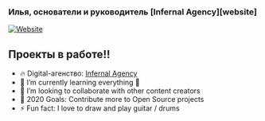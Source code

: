### Илья, основатели и руководитель [Infernal Agency][website]

[![Website](https://img.shields.io/website?label=codeSTACKr.com&style=for-the-badge&url=https%3A%2F%2Fcodestackr.com)](https://Infernal.online)

## Проекты в работе!!

- 🔥 Digital-агенство: [Infernal Agency](https://Infernal.online)
- 🌱 I’m currently learning everything 🤣
- 👯 I’m looking to collaborate with other content creators
- 🥅 2020 Goals: Contribute more to Open Source projects
- ⚡ Fun fact: I love to draw and play guitar / drums
